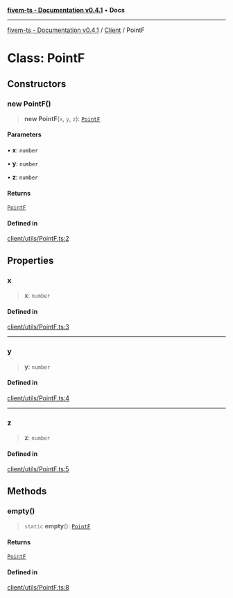 [**fivem-ts - Documentation v0.4.1**](../../../README.md) • **Docs**

***

[fivem-ts - Documentation v0.4.1](../../../README.md) / [Client](../README.md) / PointF

# Class: PointF

## Constructors

### new PointF()

> **new PointF**(`x`, `y`, `z`): [`PointF`](PointF.md)

#### Parameters

• **x**: `number`

• **y**: `number`

• **z**: `number`

#### Returns

[`PointF`](PointF.md)

#### Defined in

[client/utils/PointF.ts:2](https://github.com/Purpose-Dev/fivem-ts/blob/af9f57481b70813a163451854c2103aaaed13195/src/client/utils/PointF.ts#L2)

## Properties

### x

> **x**: `number`

#### Defined in

[client/utils/PointF.ts:3](https://github.com/Purpose-Dev/fivem-ts/blob/af9f57481b70813a163451854c2103aaaed13195/src/client/utils/PointF.ts#L3)

***

### y

> **y**: `number`

#### Defined in

[client/utils/PointF.ts:4](https://github.com/Purpose-Dev/fivem-ts/blob/af9f57481b70813a163451854c2103aaaed13195/src/client/utils/PointF.ts#L4)

***

### z

> **z**: `number`

#### Defined in

[client/utils/PointF.ts:5](https://github.com/Purpose-Dev/fivem-ts/blob/af9f57481b70813a163451854c2103aaaed13195/src/client/utils/PointF.ts#L5)

## Methods

### empty()

> `static` **empty**(): [`PointF`](PointF.md)

#### Returns

[`PointF`](PointF.md)

#### Defined in

[client/utils/PointF.ts:8](https://github.com/Purpose-Dev/fivem-ts/blob/af9f57481b70813a163451854c2103aaaed13195/src/client/utils/PointF.ts#L8)
